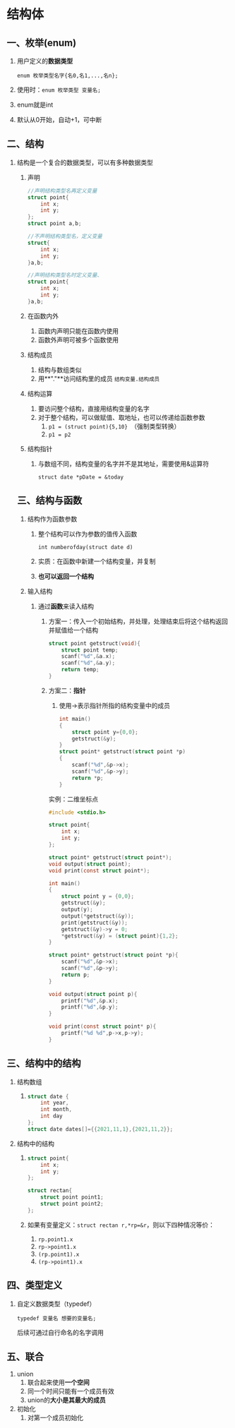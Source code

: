 # 结构体

## 一、枚举(enum)

1. 用户定义的**数据类型**

   `enum 枚举类型名字{名0,名1,...,名n};`

2. 使用时：`enum 枚举类型 变量名;  `

3. enum就是int

4. 默认从0开始，自动+1，可中断



## 二、结构

1. 结构是一个复合的数据类型，可以有多种数据类型

   1. 声明

      ```c
      //声明结构类型名再定义变量
      struct point{
          int x;
          int y;
      };
      struct point a,b;
      
      //不声明结构类型名，定义变量
      struct{
          int x;
          int y;
      }a,b;
      
      //声明结构类型名时定义变量、
      struct point{
          int x;
          int y;
      }a,b;
      ```

   2. 在函数内外

      1. 函数内声明只能在函数内使用
      2. 函数外声明可被多个函数使用

   3. 结构成员

      1. 结构与数组类似
      2. 用**"."**访问结构里的成员 `结构变量.结构成员`

   4. 结构运算

      1. 要访问整个结构，直接用结构变量的名字
      2. 对于整个结构，可以做赋值、取地址，也可以传递给函数参数
         1. `p1 = (struct point){5,10} `（强制类型转换）
         2. `p1 = p2`  

   5. 结构指针

      1. 与数组不同，结构变量的名字并不是其地址，需要使用&运算符

         `struct date *pDate = &today`

      
   
   ## 三、结构与函数
   
   1. 结构作为函数参数
   
      1. 整个结构可以作为参数的值传入函数
   
         `int numberofday(struct date d)`
   
      2. 实质：在函数中新建一个结构变量，并复制
   
      3. **也可以返回一个结构**
      
   2. 输入结构
   
      1. 通过**函数**来读入结构
   
         1. 方案一：传入一个初始结构，并处理，处理结束后将这个结构返回并赋值给一个结构
   
            ```c
            struct point getstruct(void){
                struct point temp;
                scanf("%d",&a.x);
                scanf("%d",&a.y);
                return temp;
            }
            ```
   
         2. 方案二：**指针**
   
            1. 使用->表示指针所指的结构变量中的成员
   
               ```c
               int main()
               {
                   struct point y={0,0};
                   getstruct(&y);
               }
               struct point* getstruct(struct point *p)
               {
                   scanf("%d",&p->x);
                   scanf("%d",&p->y);
                   return *p;
               }
               ```
   
            实例：二维坐标点
            
            ```c
            #include <stdio.h>
            
            struct point{
                int x;
                int y;
            };
            
            struct point* getstruct(struct point*);
            void output(struct point);
            void print(const struct point*);
            
            int main()
            {
                struct point y = {0,0};
                getstruct(&y);
                output(y);
                output(*getstruct(&y));
                print(getstruct(&y));
                getstruct(&y)->y = 0;
                *getstruct(&y) = (struct point){1,2};
            }
            
            struct point* getstruct(struct point *p){
                scanf("%d",&p->x);
                scanf("%d",&p->y);
                return p;
            }
            
            void output(struct point p){
                printf("%d",&p.x);
                printf("%d",&p.y);
            }
            
            void print(const struct point* p){
                printf("%d %d",p->x,p->y);
            }
            ```
            
            
   

## 三、结构中的结构

1. 结构数组

   1. ```c
      struct date {
          int year,
          int month,
          int day
      };
      struct date dates[]={{2021,11,1},{2021,11,2}};
      ```

2. 结构中的结构

   1. ```c
      struct point{
          int x;
          int y;
      };
      
      struct rectan{
          struct point point1;
          struct point point2;
      };
      ```

   2. 如果有变量定义：`struct rectan r,*rp=&r`，则以下四种情况等价：

      1. `rp.point1.x`
      2. `rp->point1.x`
      3. `(rp.point1).x`
      4. `(rp->point1).x`

## 四、类型定义

1. 自定义数据类型（typedef）

   `typedef 变量名 想要的变量名;`

   后续可通过自行命名的名字调用

## 五、联合

1. union
   1. 联合起来使用**一个空间**
   2. 同一个时间只能有一个成员有效
   3. union的**大小是其最大的成员**
2. 初始化
   1. 对第一个成员初始化

